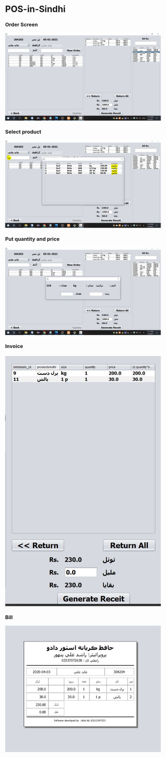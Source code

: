 # POS-in-Sindhi

### Order Screen
![](images/1.JPG)

### Select product
![](images/2.JPG)

### Put quantity and price
![](images/3.JPG)

### Invoice
![](images/4.JPG)

### Bill
![](images/5.JPG)
